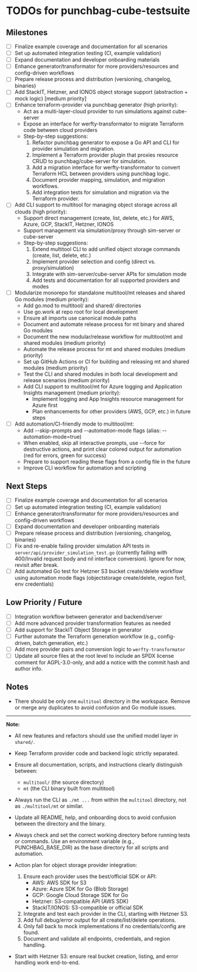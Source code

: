 # TODOs for punchbag-cube-testsuite

## Milestones
- [ ] Finalize example coverage and documentation for all scenarios
- [ ] Set up automated integration testing (CI, example validation)
- [ ] Expand documentation and developer onboarding materials
- [ ] Enhance generator/transformator for more providers/resources and config-driven workflows
- [ ] Prepare release process and distribution (versioning, changelog, binaries)
- [ ] Add StackIT, Hetzner, and IONOS object storage support (abstraction + mock logic) [medium priority]
- [ ] Enhance terraform-provider via punchbag generator (high priority):
    - Act as a multi-layer-cloud provider to run simulations against cube-server
    - Expose an interface for werfty-transformator to migrate Terraform code between cloud providers
    - Step-by-step suggestions:
        1. Refactor punchbag generator to expose a Go API and CLI for provider simulation and migration.
        2. Implement a Terraform provider plugin that proxies resource CRUD to punchbag/cube-server for simulation.
        3. Add a migration interface for werfty-transformator to convert Terraform HCL between providers using punchbag logic.
        4. Document provider mapping, simulation, and migration workflows.
        5. Add integration tests for simulation and migration via the Terraform provider.
- [ ] Add CLI support to multitool for managing object storage across all clouds (high priority):
    - Support direct management (create, list, delete, etc.) for AWS, Azure, GCP, StackIT, Hetzner, IONOS
    - Support management via simulation/proxy through sim-server or cube-server
    - Step-by-step suggestions:
        1. Extend multitool CLI to add unified object storage commands (create, list, delete, etc.)
        2. Implement provider selection and config (direct vs. proxy/simulation)
        3. Integrate with sim-server/cube-server APIs for simulation mode
        4. Add tests and documentation for all supported providers and modes
- [ ] Modularize monorepo for standalone multitool/mt releases and shared Go modules (medium priority):
    - Add go.mod to multitool/ and shared/ directories
    - Use go.work at repo root for local development
    - Ensure all imports use canonical module paths
    - Document and automate release process for mt binary and shared Go modules
    - Document the new modular/release workflow for multitool/mt and shared modules (medium priority)
    - Automate the release process for mt and shared modules (medium priority)
    - Set up GitHub Actions or CI for building and releasing mt and shared modules (medium priority)
    - Test the CLI and shared modules in both local development and release scenarios (medium priority)
    - Add CLI support to multitool/mt for Azure logging and Application Insights management (medium priority):
        - Implement logging and App Insights resource management for Azure first
        - Plan enhancements for other providers (AWS, GCP, etc.) in future steps
- [ ] Add automation/CI-friendly mode to multitool/mt:
    - Add --skip-prompts and --automation-mode flags (alias: --automation-mode=true)
    - When enabled, skip all interactive prompts, use --force for destructive actions, and print clear colored output for automation (red for errors, green for success)
    - Prepare to support reading these flags from a config file in the future
    - Improve CLI workflow for automation and scripting

## Next Steps
- [ ] Finalize example coverage and documentation for all scenarios
- [ ] Set up automated integration testing (CI, example validation)
- [ ] Enhance generator/transformator for more providers/resources and config-driven workflows
- [ ] Expand documentation and developer onboarding materials
- [ ] Prepare release process and distribution (versioning, changelog, binaries)
- [ ] Fix and re-enable failing provider simulation API tests in `server/api/provider_simulation_test.go` (currently failing with 400/Invalid request body and nil interface conversion). Ignore for now, revisit after break.
- [ ] Add automated Go test for Hetzner S3 bucket create/delete workflow using automation mode flags (objectstorage create/delete, region fsn1, env credentials)

## Low Priority / Future
- [ ] Integration workflow between generator and backend/server
- [ ] Add more advanced provider transformation features as needed
- [ ] Add support for StackIT Object Storage in generator
- [ ] Further automate the Terraform generation workflow (e.g., config-driven, batch generation, etc.)
- [ ] Add more provider pairs and conversion logic to `werfty-transformator`
- [ ] Update all source files at the root level to include an SPDX license comment for AGPL-3.0-only, and add a notice with the commit hash and author info.

## Notes
- There should be only one `multitool` directory in the workspace. Remove or merge any duplicates to avoid confusion and Go module issues.

---

**Note:**
- All new features and refactors should use the unified model layer in `shared/`.
- Keep Terraform provider code and backend logic strictly separated.
- Ensure all documentation, scripts, and instructions clearly distinguish between:
    - `multitool/` (the source directory)
    - `mt` (the CLI binary built from multitool)
- Always run the CLI as `./mt ...` from within the `multitool` directory, not as `./multitool/mt` or similar.
- Update all README, help, and onboarding docs to avoid confusion between the directory and the binary.
- Always check and set the correct working directory before running tests or commands. Use an environment variable (e.g., PUNCHBAG_BASE_DIR) as the base directory for all scripts and automation.

- Action plan for object storage provider integration:
  1. Ensure each provider uses the best/official SDK or API:
     - AWS: AWS SDK for S3
     - Azure: Azure SDK for Go (Blob Storage)
     - GCP: Google Cloud Storage SDK for Go
     - Hetzner: S3-compatible API (AWS SDK)
     - StackIT/IONOS: S3-compatible or official SDK
  2. Integrate and test each provider in the CLI, starting with Hetzner S3.
  3. Add full debug/error output for all create/list/delete operations.
  4. Only fall back to mock implementations if no credentials/config are found.
  5. Document and validate all endpoints, credentials, and region handling.

- Start with Hetzner S3: ensure real bucket creation, listing, and error handling work end-to-end.
